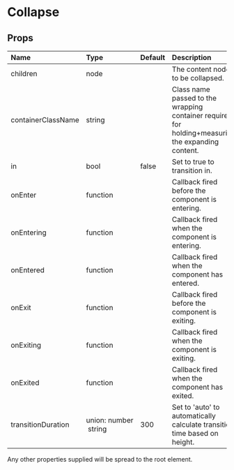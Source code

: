 Collapse
========



Props
-----

| Name | Type | Default | Description |
|:-----|:-----|:--------|:------------|
| children | node |  | The content node to be collapsed. |
| containerClassName | string |  | Class name passed to the wrapping container required for holding+measuring the expanding content. |
| in | bool | false | Set to true to transition in. |
| onEnter | function |  | Callback fired before the component is entering. |
| onEntering | function |  | Callback fired when the component is entering. |
| onEntered | function |  | Callback fired when the component has entered. |
| onExit | function |  | Callback fired before the component is exiting. |
| onExiting | function |  | Callback fired when the component is exiting. |
| onExited | function |  | Callback fired when the component has exited. |
| transitionDuration | union:&nbsp;number<br>&nbsp;string<br> | 300 | Set to 'auto' to automatically calculate transition time based on height. |

Any other properties supplied will be spread to the root element.
